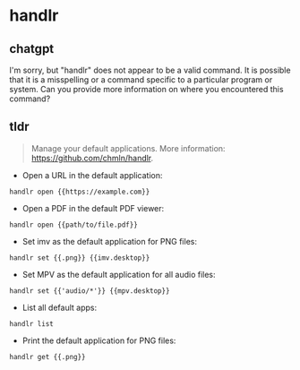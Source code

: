 # handlr 
## chatgpt 
I'm sorry, but "handlr" does not appear to be a valid command. It is possible that it is a misspelling or a command specific to a particular program or system. Can you provide more information on where you encountered this command? 

## tldr 
 
> Manage your default applications.
> More information: <https://github.com/chmln/handlr>.

- Open a URL in the default application:

`handlr open {{https://example.com}}`

- Open a PDF in the default PDF viewer:

`handlr open {{path/to/file.pdf}}`

- Set imv as the default application for PNG files:

`handlr set {{.png}} {{imv.desktop}}`

- Set MPV as the default application for all audio files:

`handlr set {{'audio/*'}} {{mpv.desktop}}`

- List all default apps:

`handlr list`

- Print the default application for PNG files:

`handlr get {{.png}}`
